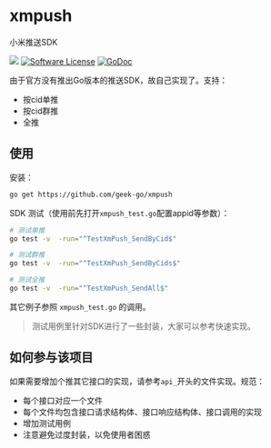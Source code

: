 # xmpush
小米推送SDK

![](https://img.shields.io/badge/build-passing-brightgreen.svg?maxAge=2592000)
[![Software License](http://img.shields.io/badge/license-MIT-brightgreen.svg)](LICENSE)
[![GoDoc](https://godoc.org/github.com/geek-go/xmpush?status.svg)](https://godoc.org/github.com/geek-go/xmpush)

由于官方没有推出Go版本的推送SDK，故自己实现了。支持：

- 按cid单推
- 按cid群推
- 全推


## 使用

安装：
``` bash
go get https://github.com/geek-go/xmpush
```

SDK 测试（使用前先打开`xmpush_test.go`配置appid等参数）：
``` bash
# 测试单推
go test -v  -run="^TestXmPush_SendByCid$" 

# 测试群推
go test -v  -run="^TestXmPush_SendByCids$"

# 测试全推
go test -v  -run="^TestXmPush_SendAll$"  
```

其它例子参照 `xmpush_test.go` 的调用。

> 测试用例里针对SDK进行了一些封装，大家可以参考快速实现。

## 如何参与该项目

如果需要增加个推其它接口的实现，请参考`api_`开头的文件实现。规范：

- 每个接口对应一个文件
- 每个文件均包含接口请求结构体、接口响应结构体、接口调用的实现
- 增加测试用例
- 注意避免过度封装，以免使用者困惑
